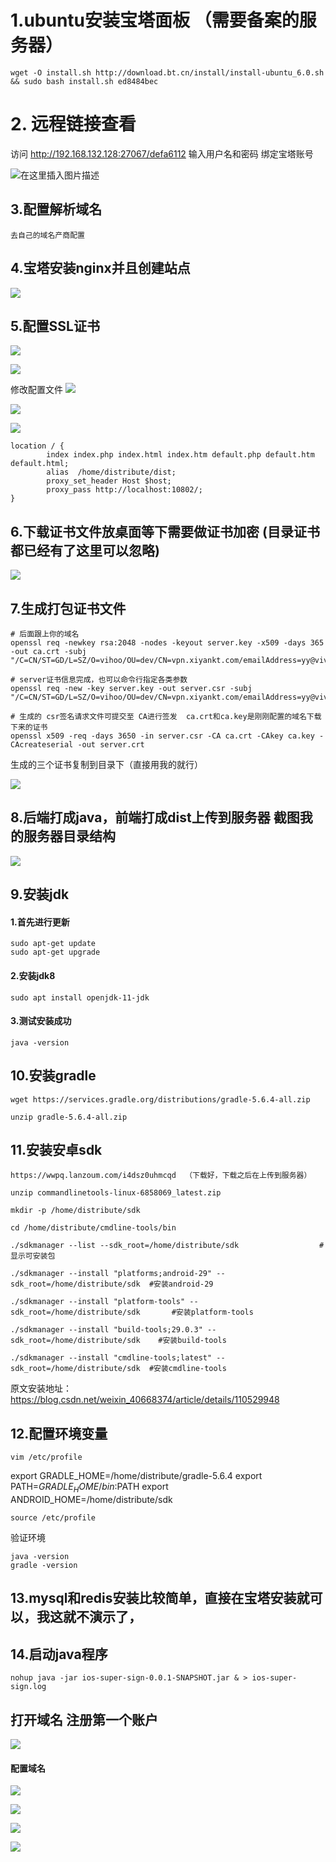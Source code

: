 # 1.ubuntu安装宝塔面板  （需要备案的服务器）

```shell
wget -O install.sh http://download.bt.cn/install/install-ubuntu_6.0.sh && sudo bash install.sh ed8484bec
```

# 2. 远程链接查看

访问 http://192.168.132.128:27067/defa6112
输入用户名和密码
绑定宝塔账号

![在这里插入图片描述](images/b27774ef304745608058abe6ea2076e6.png)

## 3.配置解析域名

`去自己的域名产商配置`

## 4.宝塔安装nginx并且创建站点

![](images\QQ截图20230423200929.png)

## 5.配置SSL证书

![](images\QQ截图20230423203941.png)

![](images\QQ截图20230423204112.png)

修改配置文件
![](images\QQ截图20230502183506.png)

![](images\QQ截图20230721145034.png)

![](images\QQ截图20230721145134.png)

```shell
location / {
        index index.php index.html index.htm default.php default.htm default.html;
        alias  /home/distribute/dist;
        proxy_set_header Host $host;
        proxy_pass http://localhost:10802/;
}
```

## 6.下载证书文件放桌面等下需要做证书加密 (目录证书都已经有了这里可以忽略)
![](images\QQ截图20230502183646.png)

## 7.生成打包证书文件
```shell
# 后面跟上你的域名
openssl req -newkey rsa:2048 -nodes -keyout server.key -x509 -days 365 -out ca.crt -subj "/C=CN/ST=GD/L=SZ/O=vihoo/OU=dev/CN=vpn.xiyankt.com/emailAddress=yy@vivo.com"

# server证书信息完成，也可以命令行指定各类参数
openssl req -new -key server.key -out server.csr -subj "/C=CN/ST=GD/L=SZ/O=vihoo/OU=dev/CN=vpn.xiyankt.com/emailAddress=yy@vivo.com"

# 生成的 csr签名请求文件可提交至 CA进行签发  ca.crt和ca.key是刚刚配置的域名下载下来的证书
openssl x509 -req -days 3650 -in server.csr -CA ca.crt -CAkey ca.key -CAcreateserial -out server.crt

```
生成的三个证书复制到目录下（直接用我的就行）

![](images\QQ截图20230502181711.png)

## 8.后端打成java，前端打成dist上传到服务器  截图我的服务器目录结构
![](images\QQ截图20230721145325.png)


## 9.安装jdk

#### 1.首先进行更新

```shell
sudo apt-get update
sudo apt-get upgrade
```


#### 2.安装jdk8

```shell
sudo apt install openjdk-11-jdk
```

#### 3.测试安装成功

```shell
java -version
```

## 10.安装gradle
```shell
wget https://services.gradle.org/distributions/gradle-5.6.4-all.zip

unzip gradle-5.6.4-all.zip
```

## 11.安装安卓sdk
```shell
https://wwpq.lanzoum.com/i4dsz0uhmcqd  （下载好，下载之后在上传到服务器）

unzip commandlinetools-linux-6858069_latest.zip

mkdir -p /home/distribute/sdk

cd /home/distribute/cmdline-tools/bin

./sdkmanager --list --sdk_root=/home/distribute/sdk					 #显示可安装包

./sdkmanager --install "platforms;android-29" --sdk_root=/home/distribute/sdk  #安装android-29

./sdkmanager --install "platform-tools" --sdk_root=/home/distribute/sdk       #安装platform-tools

./sdkmanager --install "build-tools;29.0.3" --sdk_root=/home/distribute/sdk    #安装build-tools

./sdkmanager --install "cmdline-tools;latest" --sdk_root=/home/distribute/sdk  #安装cmdline-tools

```

原文安装地址：https://blog.csdn.net/weixin_40668374/article/details/110529948


## 12.配置环境变量

```shell
vim /etc/profile
```

export GRADLE_HOME=/home/distribute/gradle-5.6.4
export PATH=$GRADLE_HOME/bin:$PATH
export ANDROID_HOME=/home/distribute/sdk

```shell
source /etc/profile
```

验证环境

```shell
java -version
gradle -version
```

## 13.mysql和redis安装比较简单，直接在宝塔安装就可以，我这就不演示了，

## 14.启动java程序
```shell
nohup java -jar ios-super-sign-0.0.1-SNAPSHOT.jar & > ios-super-sign.log
```

## 打开域名 注册第一个账户
![](images\QQ截图20230502184138.png)

#### 配置域名

![](images\QQ截图20230721145734.png)

![](images\QQ截图20230721145848.png)

![](images\QQ截图20230502184357.png)

![](images\QQ截图20230502184537.png)